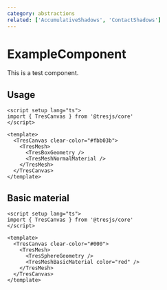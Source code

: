 ```yaml
---
category: abstractions
related: ['AccumulativeShadows', 'ContactShadows']
---
```


# ExampleComponent

This is a test component.

## Usage

```vue:demo{5-8,10}
<script setup lang="ts">
import { TresCanvas } from '@tresjs/core'
</script>

<template>
  <TresCanvas clear-color="#fbb03b">
    <TresMesh>
      <TresBoxGeometry />
      <TresMeshNormalMaterial />
    </TresMesh>
  </TresCanvas>
</template>
```

## Basic material

```vue:demo
<script setup lang="ts">
import { TresCanvas } from '@tresjs/core'
</script>

<template>
  <TresCanvas clear-color="#000">
    <TresMesh>
      <TresSphereGeometry />
      <TresMeshBasicMaterial color="red" />
    </TresMesh>
  </TresCanvas>
</template>
```
